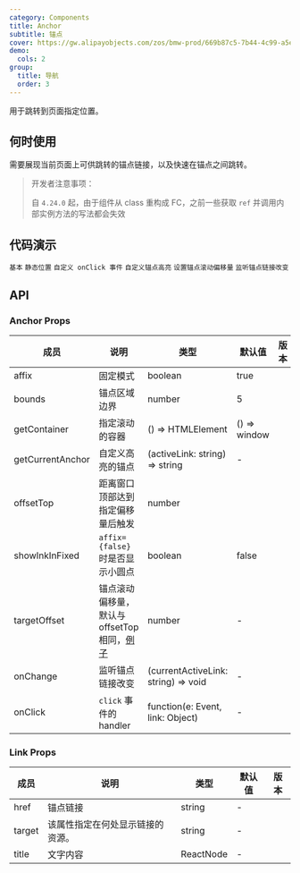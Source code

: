 ```yaml
---
category: Components
title: Anchor
subtitle: 锚点
cover: https://gw.alipayobjects.com/zos/bmw-prod/669b87c5-7b44-4c99-a5ea-4c38f8004788.svg
demo:
  cols: 2
group:
  title: 导航
  order: 3
---
```


用于跳转到页面指定位置。

## 何时使用

需要展现当前页面上可供跳转的锚点链接，以及快速在锚点之间跳转。

> 开发者注意事项：
>
> 自 `4.24.0` 起，由于组件从 class 重构成 FC，之前一些获取 `ref` 并调用内部实例方法的写法都会失效

## 代码演示

<!-- prettier-ignore -->
<code src="./demo/basic.tsx">基本</code>
<code src="./demo/static.tsx">静态位置</code>
<code src="./demo/onClick.tsx">自定义 onClick 事件</code>
<code src="./demo/customizeHighlight.tsx">自定义锚点高亮</code>
<code src="./demo/targetOffset.tsx">设置锚点滚动偏移量</code>
<code src="./demo/onChange.tsx">监听锚点链接改变</code>

## API

### Anchor Props

| 成员 | 说明 | 类型 | 默认值 | 版本 |
| --- | --- | --- | --- | --- |
| affix | 固定模式 | boolean | true |  |
| bounds | 锚点区域边界 | number | 5 |  |
| getContainer | 指定滚动的容器 | () => HTMLElement | () => window |  |
| getCurrentAnchor | 自定义高亮的锚点 | (activeLink: string) => string | - |  |
| offsetTop | 距离窗口顶部达到指定偏移量后触发 | number |  |  |
| showInkInFixed | `affix={false}` 时是否显示小圆点 | boolean | false |  |
| targetOffset | 锚点滚动偏移量，默认与 offsetTop 相同，[例子](#components-anchor-demo-targetOffset) | number | - |  |
| onChange | 监听锚点链接改变 | (currentActiveLink: string) => void | - |  |
| onClick | `click` 事件的 handler | function(e: Event, link: Object) | - |  |

### Link Props

| 成员   | 说明                             | 类型      | 默认值 | 版本 |
| ------ | -------------------------------- | --------- | ------ | ---- |
| href   | 锚点链接                         | string    | -      |      |
| target | 该属性指定在何处显示链接的资源。 | string    | -      |      |
| title  | 文字内容                         | ReactNode | -      |      |

